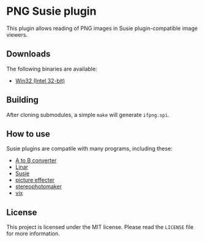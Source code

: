 # PNG Susie plugin

This plugin allows reading of PNG images in Susie plugin-compatible image viewers.

## Downloads

The following binaries are available:  
* [Win32 (Intel 32-bit)](https://github.com/uyjulian/ifpng/releases/latest/download/ifpng.7z)  

## Building

After cloning submodules, a simple `make` will generate `ifpng.spi`.

## How to use

Susie plugins are compatile with many programs, including these:

- [A to B converter](http://www.asahi-net.or.jp/~KH4S-SMZ/spi/abc/index.html)
- [Linar](http://hp.vector.co.jp/authors/VA015839/)
- [Susie](http://www.digitalpad.co.jp/~takechin/betasue.html#susie32)
- [picture effecter](http://www.asahi-net.or.jp/~DS8H-WTNB/software/index.html)
- [stereophotomaker](http://stereo.jpn.org/eng/stphmkr/)
- [vix](http://www.forest.impress.co.jp/library/software/vix/)

## License

This project is licensed under the MIT license. Please read the `LICENSE` file for more information.
